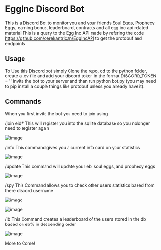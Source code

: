 # EggInc Discord Bot

This is a Discord Bot to monitor you and your friends Soul Eggs, Prophecy Eggs, earning bonus, leaderboard, contracts and all egg inc api related material
This is a query to the Egg Inc API made by refering the code https://github.com/derekantrican/EggIncAPI to get the protobuf and endpoints

## Usage
To Use this Discord bot simply Clone the repo, cd to the python folder,
create a .ev file and add your discord token in the format DISCORD_TOKEN = ''
invite the bot to your server
and than run python bot.py (you may need to pip install a couple things like protobuf unless you already have it). 

## Commands
When you first invite the bot you need to join using

/join eid#
This will register you into the sqllite database so you nolonger need to register again

![image](https://github.com/rankopolat/EggInc-Discord-Bot/assets/116534934/1d3942ee-ddd7-414b-9329-75a27c805e9f)


/info
This command gives you a current info card on your statistics

![image](https://github.com/rankopolat/EggInc-Discord-Bot/assets/116534934/3dc586fe-fb7c-4f21-a1da-9d00d521b961)


/update
This command will update your eb, soul eggs, and prophecy eggs 

![image](https://github.com/rankopolat/EggInc-Discord-Bot/assets/116534934/16ecd12a-f84a-4d6a-985e-624b70d59445)


/spy
This Command allows you to check other users statistics based from there discord username

![image](https://github.com/rankopolat/EggInc-Discord-Bot/assets/116534934/b497b093-c5ef-480b-bb60-6a3d15f08861)

![image](https://github.com/rankopolat/EggInc-Discord-Bot/assets/116534934/f5e46653-9377-4f1a-b8f1-64ea1dadf033)


/lb
This Command creates a leaderboard of the users stored in the db based on eb% in descending order

![image](https://github.com/rankopolat/EggInc-Discord-Bot/assets/116534934/86198bdb-1da0-4cf2-b672-4ddbbcdfd2fd)


More to Come!


